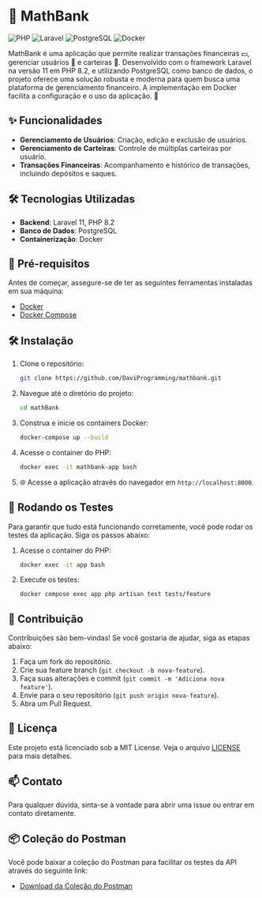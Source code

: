 # 🏦 MathBank 

![PHP](https://img.shields.io/badge/PHP-8.2-blue.svg)
![Laravel](https://img.shields.io/badge/Laravel-11.x-orange.svg)
![PostgreSQL](https://img.shields.io/badge/PostgreSQL-15.x-black.svg)
![Docker](https://img.shields.io/badge/Docker-20.x-brightgreen.svg)

MathBank é uma aplicação que permite realizar transações financeiras 💵, gerenciar usuários 👥 e carteiras 💼. Desenvolvido com o framework Laravel na versão 11 em PHP 8.2, e utilizando PostgreSQL como banco de dados, o projeto oferece uma solução robusta e moderna para quem busca uma plataforma de gerenciamento financeiro. A implementação em Docker facilita a configuração e o uso da aplicação. 🚀

## ✨ Funcionalidades 

- **Gerenciamento de Usuários**: Criação, edição e exclusão de usuários.
- **Gerenciamento de Carteiras**: Controle de múltiplas carteiras por usuário.
- **Transações Financeiras**: Acompanhamento e histórico de transações, incluindo depósitos e saques.

## 🛠️ Tecnologias Utilizadas 

- **Backend**: Laravel 11, PHP 8.2
- **Banco de Dados**: PostgreSQL
- **Containerização**: Docker

## 🔧 Pré-requisitos 

Antes de começar, assegure-se de ter as seguintes ferramentas instaladas em sua máquina:

- [Docker](https://www.docker.com/get-started)
- [Docker Compose](https://docs.docker.com/compose/)

## 🛠️ Instalação 

1. Clone o repositório:
    ```bash
   git clone https://github.com/DaviProgramming/mathbank.git
    ```
2. Navegue até o diretório do projeto:

   ```bash
   cd mathBank
   ```

3. Construa e inicie os containers Docker:

   ```bash
   docker-compose up --build
   ```

4. Acesse o container do PHP:

   ```bash
   docker exec -it mathbank-app bash
   ```

5. 🌐 Acesse a aplicação através do navegador em `http://localhost:8000`. 

## 🧪 Rodando os Testes 

Para garantir que tudo está funcionando corretamente, você pode rodar os testes da aplicação. Siga os passos abaixo:

1. Acesse o container do PHP:
   ```bash
   docker exec -it app bash
   ```

2. Execute os testes:
   ```bash
   docker compose exec app php artisan test tests/feature
   ```

## 🤝 Contribuição 

Contribuições são bem-vindas! Se você gostaria de ajudar, siga as etapas abaixo:

1. Faça um fork do repositório.
2. Crie sua feature branch (`git checkout -b nova-feature`).
3. Faça suas alterações e commit (`git commit -m 'Adiciona nova feature'`).
4. Envie para o seu repositório (`git push origin nova-feature`).
5. Abra um Pull Request.

## 📄 Licença 

Este projeto está licenciado sob a MIT License. Veja o arquivo [LICENSE](LICENSE) para mais detalhes.

## 📫 Contato 

Para qualquer dúvida, sinta-se à vontade para abrir uma issue ou entrar em contato diretamente.

## 📦 Coleção do Postman

Você pode baixar a coleção do Postman para facilitar os testes da API através do seguinte link:

- [Download da Coleção do Postman](https://www.mediafire.com/file/qtwofyja9e2p1kb/MathBank.postman_collection.json/file)
